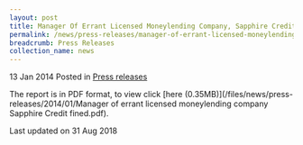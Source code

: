 ```yaml
---
layout: post
title: Manager Of Errant Licensed Moneylending Company, Sapphire Credit And Investments Pte Ltd, Fined $20,000 - Press Release
permalink: /news/press-releases/manager-of-errant-licensed-moneylending-company-fined--20-000---
breadcrumb: Press Releases
collection_name: news
---
```


13 Jan 2014 Posted in [Press releases](/news/press-releases)

The report is in PDF format, to view click [here (0.35MB)](/files/news/press-releases/2014/01/Manager of errant licensed moneylending company Sapphire Credit fined.pdf).


<p class="right-side-updated">Last updated on 31 Aug 2018</p>
